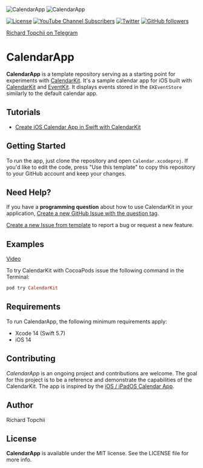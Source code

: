 ![CalendarApp](https://user-images.githubusercontent.com/8013017/117589582-193feb80-b133-11eb-80ed-1b72b69f7006.png#gh-light-mode-only)
![CalendarApp](https://user-images.githubusercontent.com/8013017/146282505-368018e9-a93d-41af-8869-b3b53651dc93.png#gh-dark-mode-only)

[![License](https://img.shields.io/github/license/richardtop/calendarkit)](https://swiftpackageindex.com/richardtop/CalendarKit)
[![YouTube Channel Subscribers](https://img.shields.io/youtube/channel/subscribers/UCx1gvWpy5zjOd7yZyDwmXEA?style=social)](https://www.youtube.com/channel/UCx1gvWpy5zjOd7yZyDwmXEA?sub_confirmation=1)
[![Twitter](https://img.shields.io/twitter/follow/richardtop_ios?style=social)](https://twitter.com/richardtop_ios)
[![GitHub followers](https://img.shields.io/github/followers/richardtop?style=social)](https://github.com/richardtop)


[Richard Topchii on Telegram](https://t.me/richardtop)

# CalendarApp

**CalendarApp** is a template repository serving as a starting point for experiments with [CalendarKit](https://github.com/richardtop/CalendarKit). It's a sample calendar app for iOS built with [CalendarKit](https://github.com/richardtop/CalendarKit) and [EventKit](https://developer.apple.com/documentation/eventkit). It displays events stored in the `EKEventStore` similarly to the default calendar app.

## Tutorials
- [Create iOS Calendar App in Swift with CalendarKit](https://www.youtube.com/watch?v=cJ63-_z1qg8)

## Getting Started
To run the app, just clone the repository and open `Calendar.xcodeproj`. If you'd like to edit the code, press "Use this template" to copy this repository to your GitHub account and keep your changes.

## Need Help?
If you have a **programming question** about how to use CalendarKit in your application, [Create a new GitHub Issue with the question tag](https://github.com/richardtop/CalendarKit/issues/new?assignees=&labels=question&projects=&template=question.md&title=).

[Create a new Issue from template](https://github.com/richardtop/CalendarKit/issues/new/choose) to report a bug or request a new feature.


## Examples
[Video](https://www.youtube.com/watch?v=Fi-Qqp9BaAs)

To try CalendarKit with CocoaPods issue the following command in the Terminal:
```ruby
pod try CalendarKit
```

## Requirements

To run CalendarApp, the following minimum requirements apply:

- Xcode 14 (Swift 5.7)
- iOS 14

## Contributing

*CalendarApp* is an ongoing project and contributions are welcome. The goal for this project is to be a reference and demonstrate the capabilities of the CalendarKit. The app is inspired by the [iOS / iPadOS Calendar App](https://apps.apple.com/us/app/calendar/id1108185179).

## Author

Richard Topchii


## License

**CalendarApp** is available under the MIT license. See the LICENSE file for more info.
